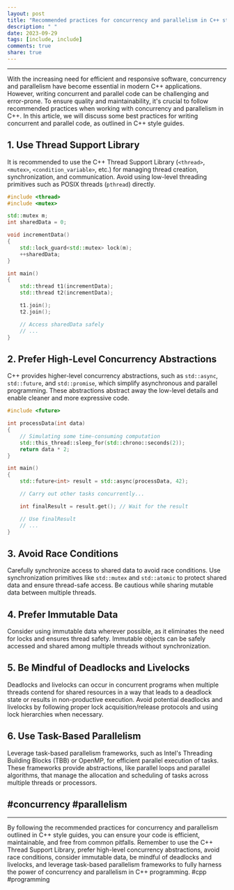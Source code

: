 ```yaml
---
layout: post
title: "Recommended practices for concurrency and parallelism in C++ style guides."
description: " "
date: 2023-09-29
tags: [include, include]
comments: true
share: true
---
```

---
With the increasing need for efficient and responsive software, concurrency and parallelism have become essential in modern C++ applications. However, writing concurrent and parallel code can be challenging and error-prone. To ensure quality and maintainability, it's crucial to follow recommended practices when working with concurrency and parallelism in C++. In this article, we will discuss some best practices for writing concurrent and parallel code, as outlined in C++ style guides.

## 1. Use Thread Support Library
It is recommended to use the C++ Thread Support Library (`<thread>`, `<mutex>`, `<condition_variable>`, etc.) for managing thread creation, synchronization, and communication. Avoid using low-level threading primitives such as POSIX threads (`pthread`) directly.

```cpp
#include <thread>
#include <mutex>

std::mutex m;
int sharedData = 0;

void incrementData()
{
    std::lock_guard<std::mutex> lock(m);
    ++sharedData;
}

int main()
{
    std::thread t1(incrementData);
    std::thread t2(incrementData);

    t1.join();
    t2.join();

    // Access sharedData safely
    // ...
}
```

## 2. Prefer High-Level Concurrency Abstractions
C++ provides higher-level concurrency abstractions, such as `std::async`, `std::future`, and `std::promise`, which simplify asynchronous and parallel programming. These abstractions abstract away the low-level details and enable cleaner and more expressive code.

```cpp
#include <future>

int processData(int data)
{
    // Simulating some time-consuming computation
    std::this_thread::sleep_for(std::chrono::seconds(2));
    return data * 2;
}

int main()
{
    std::future<int> result = std::async(processData, 42);

    // Carry out other tasks concurrently...

    int finalResult = result.get(); // Wait for the result

    // Use finalResult
    // ...
}
```

## 3. Avoid Race Conditions
Carefully synchronize access to shared data to avoid race conditions. Use synchronization primitives like `std::mutex` and `std::atomic` to protect shared data and ensure thread-safe access. Be cautious while sharing mutable data between multiple threads.

## 4. Prefer Immutable Data
Consider using immutable data wherever possible, as it eliminates the need for locks and ensures thread safety. Immutable objects can be safely accessed and shared among multiple threads without synchronization.

## 5. Be Mindful of Deadlocks and Livelocks
Deadlocks and livelocks can occur in concurrent programs when multiple threads contend for shared resources in a way that leads to a deadlock state or results in non-productive execution. Avoid potential deadlocks and livelocks by following proper lock acquisition/release protocols and using lock hierarchies when necessary.

## 6. Use Task-Based Parallelism
Leverage task-based parallelism frameworks, such as Intel's Threading Building Blocks (TBB) or OpenMP, for efficient parallel execution of tasks. These frameworks provide abstractions, like parallel loops and parallel algorithms, that manage the allocation and scheduling of tasks across multiple threads or processors.

## #concurrency #parallelism

---

By following the recommended practices for concurrency and parallelism outlined in C++ style guides, you can ensure your code is efficient, maintainable, and free from common pitfalls. Remember to use the C++ Thread Support Library, prefer high-level concurrency abstractions, avoid race conditions, consider immutable data, be mindful of deadlocks and livelocks, and leverage task-based parallelism frameworks to fully harness the power of concurrency and parallelism in C++ programming. #cpp #programming